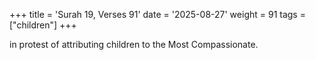 +++
title = 'Surah 19, Verses 91'
date = '2025-08-27'
weight = 91
tags = ["children"]
+++

in protest of attributing children to the Most Compassionate.